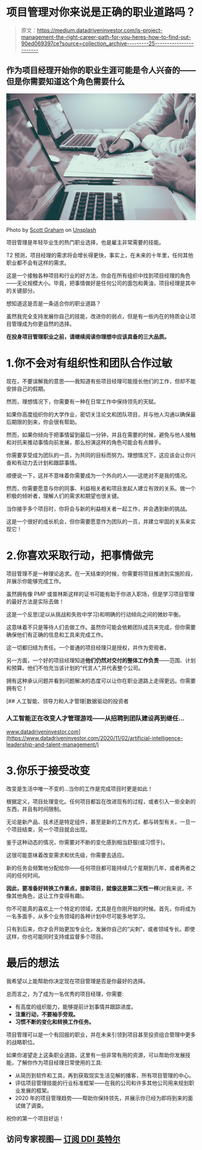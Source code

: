 # 项目管理对你来说是正确的职业道路吗？

> 原文：<https://medium.datadriveninvestor.com/is-project-management-the-right-career-path-for-you-heres-how-to-find-out-90ed069397ce?source=collection_archive---------25----------------------->

## 作为项目经理开始你的职业生涯可能是令人兴奋的——但是你需要知道这个角色需要什么

![](img/779bea9e6b0582579945bdadf33149cd.png)

Photo by [Scott Graham](https://unsplash.com/@sctgrhm?utm_source=medium&utm_medium=referral) on [Unsplash](https://unsplash.com?utm_source=medium&utm_medium=referral)

项目管理是年轻毕业生的热门职业选择，也是雇主非常需要的技能。

T2 预测，项目经理的需求将会增长得更快，事实上，在未来的十年里，任何其他职业都不会有这样的需求。

这是一个接触各种项目和行业的好方法，你会在所有组织中找到项目经理的角色——无论规模大小。毕竟，把事情做好是任何公司的面包和黄油，项目经理是其中的关键部分。

想知道这是否是一条适合你的职业道路？

虽然我完全支持发展你自己的技能，改进你的弱点，但是有一些内在的特质会让项目管理成为你更自然的选择。

**在投身项目管理职业之前，请继续阅读你理想中应该具备的三大品质。**

# 1.你不会对有组织性和团队合作过敏

现在，不要误解我的意思——我知道有些项目经理可能擅长他们的工作，但却不能安排自己的假期。

然而，理想情况下，你需要有一种在日常工作中保持领先的天赋。

如果你高度组织你的大学作业，密切关注论文和团队项目，并与他人沟通以确保最后期限的到来，你会很有帮助。

然而，如果你倾向于把事情留到最后一分钟，并且在需要的时候，避免与他人接触和对抗来推动事情向前发展，那么扮演这样的角色可能会有点棘手。

你需要享受成为团队的一员，为共同的目标而努力。理想情况下，这应该会让你兴奋和有动力去计划和跟踪事情。

顺便说一下，这并不意味着你需要成为一个外向的人——这绝对不是我的情况。

然而，你需要愿意与你的同事、利益相关者和项目发起人建立有效的关系。做一个积极的倾听者，理解人们的需求和期望也很关键。

当你接手多个项目时，你将会与新的利益相关者一起工作，并会遇到新的挑战。

这是一个很好的成长机会，但你需要愿意作为团队的一员，并建立牢固的关系来实现它！

# 2.你喜欢采取行动，把事情做完

项目管理不是一种理论追求。在一天结束的时候，你需要将项目推进到实施阶段，并展示你能够完成工作。

虽然拥有像 PMP 或普林斯这样的证书可能有助于你进入职场，但是学习项目管理的最好方法是实际去做！

这是一个反思(足以从挑战和失败中学习)和明确的行动倾向之间的微妙平衡。

这意味着不只是等待人们去做工作。虽然你可能会依赖团队成员来完成，但你需要确保他们有正确的信息和工具来完成工作。

这一切都归结为责任。一个普通的项目经理只是授权，并作为旁观者。

另一方面，一个好的项目经理知道**他们仍然对交付的整体工作负责**——范围、计划和预算。他们不怕充当该计划的“代言人”,并代表整个公司。

拥有这种承认问题并看到问题解决的态度可以让你在职业道路上走得更远。你需要拥有它！

[](https://www.datadriveninvestor.com/2020/11/02/artificial-intelligence-leadership-and-talent-management/) [## 人工智能、领导力和人才管理|数据驱动的投资者

### 人工智能正在改变人才管理游戏——从招聘到团队建设再到继任…

www.datadriveninvestor.com](https://www.datadriveninvestor.com/2020/11/02/artificial-intelligence-leadership-and-talent-management/) 

# 3.你乐于接受改变

改变是生活中唯一不变的…当你的工作是完成项目时更是如此！

根据定义，项目处理变化。任何项目都旨在改进现有的过程，或者引入一些全新的东西，并且有时间限制。

无论是新产品、技术还是特定组件，甚至是新的工作方式，都与转型有关。一旦一个项目结束，另一个项目就会出现。

鉴于这种动态的情况，你需要对不断的变化感到相当舒服(或习惯于)。

这很可能意味着改变需求和优先级，你需要去适应。

新的任务会频繁地分配给你——任何项目都可能持续几个星期到几年，或者两者之间的任何时间。

**因此，要准备好转换工作重点，接新项目，就像这是第二天性一样**(对我来说，不像其他角色，这让工作变得有趣)。

你不可能真的喜欢上一个特定的领域，尤其是在你刚开始的时候。首先，你将成为一名多面手，从多个业务领域的各种计划中尽可能多地学习。

只有到后来，你才会开始更加专业化，发展你自己的“尖刺”，或者领域专长。即使这样，你也可能同时支持或监督多个项目。

# 最后的想法

我希望以上能帮助你决定现在项目管理是否是你最好的选择。

总而言之，为了成为一名优秀的项目经理，你需要:

*   有高度的组织能力，能够提前计划事情并跟踪进度。
*   **注重行动，不要袖手旁观。**
*   **习惯不断的变化和转换工作任务。**

项目管理可以是一个有回报的职业，并在未来引领到项目甚至投资组合管理中更多的战略职位。

如果你渴望走上这条职业道路，这里有一些非常有用的资源，可以帮助你发展技能，了解你作为项目经理日常使用的工具:

*   从简历到软件和工具，再到获取现实生活见解的播客，所有项目管理的中心。
*   评估项目管理技能的行业标准框架——在我的公司和许多其他公司用来规划职业发展的框架。
*   2020 年的项目管理趋势——帮助你保持领先，并展示你已经为即将到来的面试做了调查。

祝你的第一个项目好运！

## 访问专家视图— [订阅 DDI 英特尔](https://datadriveninvestor.com/ddi-intel)